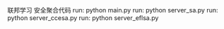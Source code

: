 联邦学习 安全聚合代码
run: python main.py
run: python server_sa.py
run: python server_ccesa.py
run: python server_eflsa.py